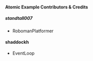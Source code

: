 #### Atomic Example Contributors & Credits

##### **standtall007**
* RobomanPlatformer

#### **shaddockh**
* EventLoop
